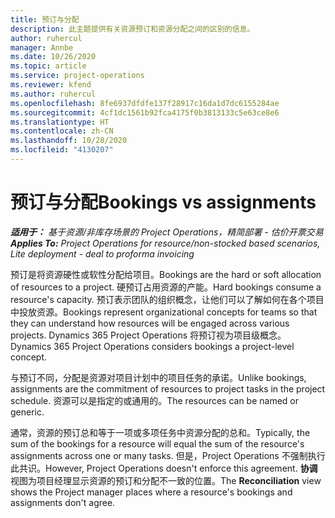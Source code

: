 ```yaml
---
title: 预订与分配
description: 此主题提供有关资源预订和资源分配之间的区别的信息。
author: ruhercul
manager: Annbe
ms.date: 10/26/2020
ms.topic: article
ms.service: project-operations
ms.reviewer: kfend
ms.author: ruhercul
ms.openlocfilehash: 8fe6937dfdfe137f28917c16da1d7dc6155284ae
ms.sourcegitcommit: 4cf1dc1561b92fca4175f0b3813133c5e63ce8e6
ms.translationtype: HT
ms.contentlocale: zh-CN
ms.lasthandoff: 10/28/2020
ms.locfileid: "4130207"
---
```

# <a name="bookings-vs-assignments"></a><span data-ttu-id="eb0e8-103">预订与分配</span><span class="sxs-lookup"><span data-stu-id="eb0e8-103">Bookings vs assignments</span></span>

<span data-ttu-id="eb0e8-104">_**适用于：** 基于资源/非库存场景的 Project Operations，精简部署 - 估价开票交易_</span><span class="sxs-lookup"><span data-stu-id="eb0e8-104">_**Applies To:** Project Operations for resource/non-stocked based scenarios, Lite deployment - deal to proforma invoicing_</span></span>

<span data-ttu-id="eb0e8-105">预订是将资源硬性或软性分配给项目。</span><span class="sxs-lookup"><span data-stu-id="eb0e8-105">Bookings are the hard or soft allocation of resources to a project.</span></span> <span data-ttu-id="eb0e8-106">硬预订占用资源的产能。</span><span class="sxs-lookup"><span data-stu-id="eb0e8-106">Hard bookings consume a resource's capacity.</span></span> <span data-ttu-id="eb0e8-107">预订表示团队的组织概念，让他们可以了解如何在各个项目中投放资源。</span><span class="sxs-lookup"><span data-stu-id="eb0e8-107">Bookings represent organizational concepts for teams so that they can understand how resources will be engaged across various projects.</span></span> <span data-ttu-id="eb0e8-108">Dynamics 365 Project Operations 将预订视为项目级概念。</span><span class="sxs-lookup"><span data-stu-id="eb0e8-108">Dynamics 365 Project Operations considers bookings a project-level concept.</span></span> 

<span data-ttu-id="eb0e8-109">与预订不同，分配是资源对项目计划中的项目任务的承诺。</span><span class="sxs-lookup"><span data-stu-id="eb0e8-109">Unlike bookings, assignments are the commitment of resources to project tasks in the project schedule.</span></span> <span data-ttu-id="eb0e8-110">资源可以是指定的或通用的。</span><span class="sxs-lookup"><span data-stu-id="eb0e8-110">The resources can be named or generic.</span></span> 

<span data-ttu-id="eb0e8-111">通常，资源的预订总和等于一项或多项任务中资源分配的总和。</span><span class="sxs-lookup"><span data-stu-id="eb0e8-111">Typically, the sum of the bookings for a resource will equal the sum of the resource's assignments across one or many tasks.</span></span> <span data-ttu-id="eb0e8-112">但是，Project Operations 不强制执行此共识。</span><span class="sxs-lookup"><span data-stu-id="eb0e8-112">However, Project Operations doesn't enforce this agreement.</span></span> <span data-ttu-id="eb0e8-113">**协调** 视图为项目经理显示资源的预订和分配不一致的位置。</span><span class="sxs-lookup"><span data-stu-id="eb0e8-113">The **Reconciliation** view shows the Project manager places where a resource's bookings and assignments don't agree.</span></span>
